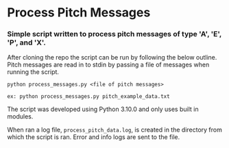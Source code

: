 # Process Pitch Messages

### Simple script written to process pitch messages of type 'A', 'E', 'P', and 'X'. 

After cloning the repo the script can be run by following the below outline. Pitch messages are read in to stdin by passing a file of messages when running the script.

`python process_messages.py <file of pitch messages>`

`ex: python process_messages.py pitch_example_data.txt`

The script was developed using Python 3.10.0 and only uses built in modules.

When ran a log file, `process_pitch_data.log`, is created in the directory from which the script is ran. Error and info logs are sent to the file.
